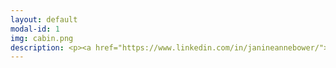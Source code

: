 ```yaml
---
layout: default
modal-id: 1
img: cabin.png
description: <p><a href="https://www.linkedin.com/in/janineannebower/"><strong><font size="6"><font color="#0000ff">LinkedIn</font></a></p><br><p><a href="https://rpiexchange-my.sharepoint.com/:b:/g/personal/bowerj6_rpi_edu/Ee5R8n2jJexMit-olYq10D8BAVjheHnZdopqpx-mtwigOA"><strong><font size="6"><font color="#0000ff">Link to Resume (PDF)</font></font></a></p><br><strong>Professional Summary</strong></font></strong><br><br><font size="4">Social science scholar fascinated by the power of vocal performance in the video game medium, surveillance studies, and the materiality of digital space. Trophy-hunting video game completionist, engaging voice actor, and lover of all things international. Dedicated and collaborative professional with exemplary customer service skills, and over a  decade of experience in the fields of entertainment media, healthcare, and academia.</font><br><br><br></strong><br><strong><font size="6">All Positions</font></strong><br><em>(Chronological Order)</em><br><br><strong>Teaching Assistant</strong><br>AI in the Information Age – Ralph Noble (Fall 2023)<br>Motivation and Performance – Ralph Noble (Fall 2023)<br>200 Year Old Vampires - History of Motion Pictures – Chris Jeansonne (Fall 2024)<br>Introduction to Game Storytelling – Nicholas Mizer (Fall 2024) / Leslie Zeng (Spring 2025)<br>Psychology of Mindfulness – Holly Traver (Spring 2025)<br>Experimental Game Design - Kathleen Ruiz (Fall 2025)<br>Troy, NY, USA<br> August 2023 - Present<br><br><strong>Research Assistant</strong><br><i><p><a href="https://store.steampowered.com/app/1238940/The_Songbird_Guild/"><font color="#0000ff">The Songbird Guild</font></a></p></i>Chinese Localization Project – Ben Chang (Summer 2024)<br>Troy, NY, USA<br> August 2023 - Present<br><br><strong>Voice Actor / Transcript Editor</strong><br>Bloody Disgusting, LLC<br>Remote<br>September 2021 - Present<br><br><strong>Writing Center Tutor</strong><br>RPI Center for Global Communication + Design (COMM+D)<br> Troy, NY, USA<br> January 2024 - May 2024<br><br><strong>Access Coordinator - Global Patient Services</strong><br>Children’s Hospital of Philadelphia (CHOP)<br>Philadelphia, PA, USA<br> November 2018 - July 2022<br><br><strong>Greater Philadelphia Coronavirus HelpLine - Contact Tracing Center</strong> <br>Children’s Hospital of Philadelphia (CHOP)<br>Philadelphia, PA, USA<br> July 2020 - February 2021<br><br><strong>Program Assistant - Department of Communication</strong><br>Drexel University<br>Philadelphia, PA, USA<br> January 2015 - October 2018<br><br><strong>Adjunct Chinese Instructor - Modern Languages Program</strong><br>Drexel University<br>Philadelphia, PA, USA<br> September 2014 - September 2016<br><br><strong>Program Assistant - Modern Languages Program</strong> <br> Drexel University<br>Philadelphia, PA, USA<br> November 2013 - June 2014<br><br><strong>Airport Coordinator / Assistant to the Regional Travel & Logistics Coordinator</strong><br>AFS-USA<br>New York City, NY, USA <br>Summer 2013<br><br><strong>Freelance Journalist / Blog Writer</strong> <br>Viacom - MTV Korea<br>New York City, NY, USA<br> March 2012 - January 2013<br><br><strong>Actor - SHADES Theater</strong><br>(Student Health Advocates Developing Educational Scenarios) <br>Rutgers University Health Services<br>New Brunswick, NJ, USA<br> September 2008 - June 2012<br><br><strong>Sales / Facilities / Cashier Associate</strong> <br>Victoria’s Secret <br>Deptford, NJ, USA<br> June 2009 - January 2010</font><br><br><strong><font size="6"><br>Education</font></strong><br><br><strong><font size="4">Doctor of Philosophy - Critical Game Design </strong><em><font color="#FF0000">(in progress)</font></em><br>Rensselaer Polytechnic Institute, Troy, NY, USA<br><br><strong>Master of Science - Science, Technology & Society</strong><br>Drexel University, Philadelphia, PA, USA<br><br><strong>Bachelor of Arts - Double Major, Spanish and Mandarin Chinese</strong><br>Rutgers, The State University of New Jersey, New Brunswick, NJ, USA<br><br><br></font>
---
```

